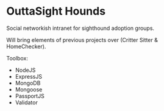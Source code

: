 # OuttaSight Hounds

Social networkish intranet for sighthound adoption groups.

Will bring elements of previous projects over (Critter Sitter & HomeChecker).

Toolbox:

- NodeJS
- ExpressJS
- MongoDB
- Mongoose
- PassportJS
- Validator
